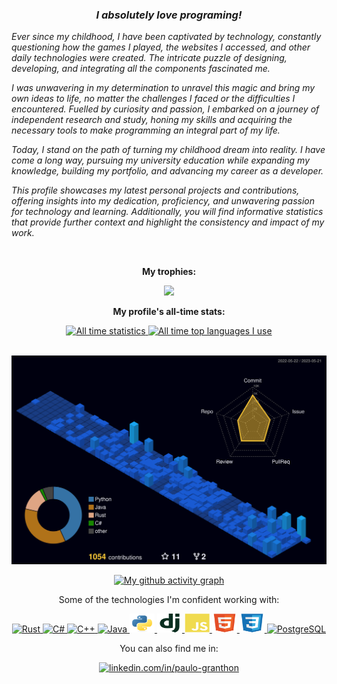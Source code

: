 <div align="center">
  
### ***I absolutely love programing!***
  
</div>

*Ever since my childhood, I have been captivated by technology, constantly questioning how the games I played, the websites I accessed, and other daily technologies were created. The intricate puzzle of designing, developing, and integrating all the components fascinated me.*  

*I was unwavering in my determination to unravel this magic and bring my own ideas to life, no matter the challenges I faced or the difficulties I encountered. Fuelled by curiosity and passion, I embarked on a journey of independent research and study, honing my skills and acquiring the necessary tools to make programming an integral part of my life.*  

*Today, I stand on the path of turning my childhood dream into reality. I have come a long way, pursuing my university education while expanding my knowledge, building my portfolio, and advancing my career as a developer.*  

*This profile showcases my latest personal projects and contributions, offering insights into my dedication, proficiency, and unwavering passion for technology and learning. Additionally, you will find informative statistics that provide further context and highlight the consistency and impact of my work.*  

</br>

<div align="center">
  <p>

**My trophies:**
  
  </p>

  <a href="">
    <img src="https://github-profile-trophy.vercel.app/?username=paulo-granthon&theme=radical&no-bg=true&no-frame=true&column=-1"/img>
  </a>

  </br>

  <p>

**My profile's all-time stats:**

  </p>
  <a href="">
    <img alt="All time statistics" height="180em"
      src="https://github-readme-stats-git-masterrstaa-rickstaa.vercel.app/api?username=paulo-granthon&show_icons=true&count_private=true&theme=github_dark"
    /img>
    <img alt="All time top languages I use" height="180em"
      src="https://github-readme-stats-git-masterrstaa-rickstaa.vercel.app/api/top-langs/?username=paulo-granthon&layout=compact&langs_count=10&count_private=true&theme=github_dark"
    /img>
  </a>

</div>

</br>

<div align="center">
  <a href="">

![Language frequency per commit 3D graph](./profile-3d-contrib/profile-night-view.svg)  

  </a>
</div>
<div align="center">
  <a href="">

![My github activity graph](https://github-readme-activity-graph.cyclic.app/graph?username=paulo-granthon&theme=high-contrast)  
  
  </a>
</div>

<div align="center">
  <p>Some of the technologies I'm confident working with:</p>
    <a href="">
      <img alt="Rust" height="30" width="40" title="Rust" src="https://cdn.jsdelivr.net/gh/devicons/devicon/icons/rust/rust-plain.svg">
      <img alt="C#" height="30" width="40" title="C#" src="https://cdn.jsdelivr.net/gh/devicons/devicon/icons/csharp/csharp-original.svg">
      <img alt="C++" height="30" width="40" title="C++" src="https://cdn.jsdelivr.net/gh/devicons/devicon/icons/cplusplus/cplusplus-original.svg">
      <img alt="Java" height="30" width="40" title="Java" src="https://cdn.jsdelivr.net/gh/devicons/devicon/icons/java/java-original.svg">
      <img alt="Python" height="30" width="40" title="Python" src="https://raw.githubusercontent.com/devicons/devicon/master/icons/python/python-original.svg"> 
      <img alt="Django" height="30" width="40" title="Django" src="https://github.com/devicons/devicon/blob/master/icons/django/django-plain.svg">
      <img alt="JavaScript" height="30" width="40" title="JavaScript" src="https://raw.githubusercontent.com/devicons/devicon/master/icons/javascript/javascript-plain.svg">
      <img alt="HTML5" height="30" width="40" title="HTML5" src="https://raw.githubusercontent.com/devicons/devicon/master/icons/html5/html5-original.svg">
      <img alt="CSS3" height="30" width="40" title="CSS3" src="https://raw.githubusercontent.com/devicons/devicon/master/icons/css3/css3-original.svg">
      <img alt="PostgreSQL" height="30" width="40" title="PostgreSQL" src="https://cdn.jsdelivr.net/gh/devicons/devicon/icons/postgresql/postgresql-original.svg">
    </a>
</div>

<div align="center">
  <p>You can also find me in:</p>
  <a href="https://www.linkedin.com/in/paulo-granthon/"><img title="linkedin.com/in/paulo-granthon" src="https://img.shields.io/badge/-LinkedIn-%230077B5?style=for-the-badge&logo=linkedin&logoColor=white"></a>
</div>
